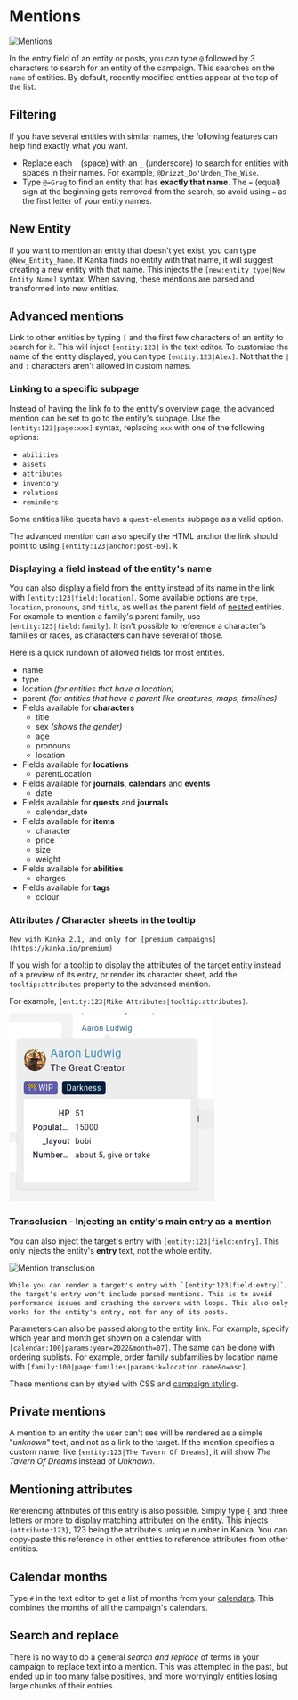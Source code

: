 # Mentions

[![Mentions](https://img.youtube.com/vi/GLVI3XV5PO0/0.jpg)](https://youtu.be/GLVI3XV5PO0)

In the entry field of an entity or posts, you can type `@` followed by 3 characters to search for an entity of the campaign. This searches on the `name` of entities. By default, recently modified entities appear at the top of the list.

## Filtering

If you have several entities with similar names, the following features can help find exactly what you want.

* Replace each ` ` (space) with an `_` (underscore) to search for entities with spaces in their names. For example, `@Drizzt_Do'Urden_The_Wise`.
* Type `@=Greg` to find an entity that has **exactly that name**. The `=` (equal) sign at the beginning gets removed from the search, so avoid using `=` as the first letter of your entity names.

## New Entity

If you want to mention an entity that doesn't yet exist, you can type `@New_Entity_Name`. If Kanka finds no entity with that name, it will suggest creating a new entity with that name. This injects the `[new:entity_type|New Entity Name]` syntax. When saving, these mentions are parsed and transformed into new entities. 

## Advanced mentions

Link to other entities by typing `[` and the first few characters of an entity to search for it. This will inject `[entity:123]` in the text editor. To customise the name of the entity displayed, you can type `[entity:123|Alex]`. Not that the `|` and `:` characters aren't allowed in custom names. 

### Linking to a specific subpage

Instead of having the link fo to the entity's overview page, the advanced mention can be set to go to the entity's subpage. Use the `[entity:123|page:xxx]` syntax, replacing `xxx` with one of the following options:

* `abilities`
* `assets`
* `attributes`
* `inventory`
* `relations`
* `reminders`

Some entities like quests have a `quest-elements` subpage as a valid option.

The advanced mention can also specify the HTML anchor the link should point to using `[entity:123|anchor:post-69]`.
k
### Displaying a field instead of the entity's name

You can also display a field from the entity instead of its name in the link with `[entity:123|field:location]`. Some available options are `type`, `location`, `pronouns`, and `title`, as well as the parent field of [nested](features/nested) entities. For example to mention a family's parent family, use `[entity:123|field:family]`. It isn't possible to reference a character's families or races, as characters can have several of those.

Here is a quick rundown of allowed fields for most entities.

* name
* type
* location _(for entities that have a location)_
* parent _(for entities that have a parent like creatures, maps, timelines)_
* Fields available for **characters**
  * title
  * sex _(shows the gender)_
  * age
  * pronouns
  * location
* Fields available for **locations**
  * parentLocation
* Fields available for **journals**, **calendars** and **events**
  * date
* Fields available for **quests** and **journals**
  * calendar_date
* Fields available for **items**
  * character
  * price
  * size
  * weight
* Fields available for **abilities**
  * charges
* Fields available for **tags**
    * colour

### Attributes / Character sheets in the tooltip

```{admonition} New features
New with Kanka 2.1, and only for [premium campaigns](https://kanka.io/premium)
```

If you wish for a tooltip to display the attributes of the target entity instead of a preview of its entry, or render its character sheet, add the `tooltip:attributes` property to the advanced mention.

For example, `[entity:123|Mike Attributes|tooltip:attributes]`.

![A tooltip rendering attributes](img/mention-tooltip.png)

### Transclusion - Injecting an entity's main entry as a mention

You can also inject the target's entry with `[entity:123|field:entry]`. This only injects the entity's **entry** text, not the whole entity.

![Mention transclusion](img/transclude.png)

```{admonition} Limitation
While you can render a target's entry with `[entity:123|field:entry]`, the target's entry won't include parsed mentions. This is to avoid performance issues and crashing the servers with loops. This also only works for the entity's entry, not for any of its posts.
```

Parameters can also be passed along to the entity link. For example, specify which year and month get shown on a calendar with `[calendar:100|params:year=2022&month=07]`. The same can be done with ordering sublists. For example, order family subfamilies by location name with `[family:100|page:families|params:k=location.name&o=asc]`.


These mentions can by styled with CSS and [campaign styling](/features/campaigns/theming).

## Private mentions

A mention to an entity the user can't see will be rendered as a simple "_unknown_" text, and not as a link to the target. If the mention specifies a custom name, like `[entity:123|The Tavern Of Dreams]`, it will show _The Tavern Of Dreams_ instead of _Unknown_.

## Mentioning attributes

Referencing attributes of this entity is also possible. Simply type `{` and three letters or more to display matching attributes on the entity. This injects `{attribute:123}`, 123 being the attribute's unique number in Kanka. You can copy-paste this reference in other entities to reference attributes from other entities.

## Calendar months

Type `#` in the text editor to get a list of months from your [calendars](/entities/calendars). This combines the months of all the campaign's calendars.

## Search and replace

There is no way to do a general *search and replace* of terms in your campaign to replace text into a mention. This was attempted in the past, but ended up in too many false positives, and more worryingly entities losing large chunks of their entries.
